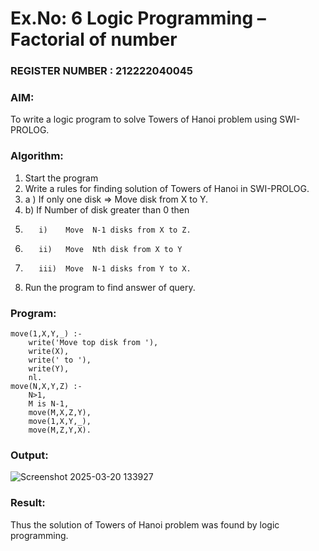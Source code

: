 # Ex.No: 6   Logic Programming – Factorial of number   
                                                                        
### REGISTER NUMBER : 212222040045
### AIM: 
To  write  a logic program  to solve Towers of Hanoi problem  using SWI-PROLOG. 
### Algorithm:
1. Start the program
2.  Write a rules for finding solution of Towers of Hanoi in SWI-PROLOG.
3.  a )	If only one disk  => Move disk from X to Y.
4.  b)	If Number of disk greater than 0 then
5.        i)	Move  N-1 disks from X to Z.
6.        ii)	Move  Nth disk from X to Y
7.        iii)	Move  N-1 disks from Y to X.
8. Run the program  to find answer of  query.

### Program:
```
move(1,X,Y,_) :-  
    write('Move top disk from '), 
    write(X), 
    write(' to '), 
    write(Y), 
    nl. 
move(N,X,Y,Z) :- 
    N>1, 
    M is N-1, 
    move(M,X,Z,Y), 
    move(1,X,Y,_), 
    move(M,Z,Y,X).
```
### Output:

![Screenshot 2025-03-20 133927](https://github.com/user-attachments/assets/db77fac7-d49a-4e68-9e4a-cf2f020848d4)

### Result:
Thus the solution of Towers of Hanoi problem was found by logic programming.
